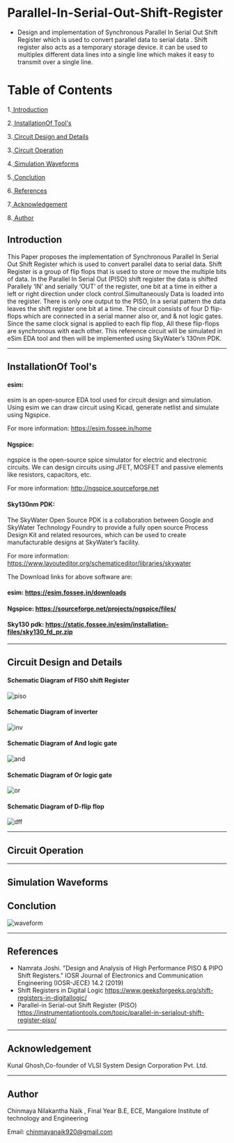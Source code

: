 

# Parallel-In-Serial-Out-Shift-Register
* Design and implementation of Synchronous Parallel In Serial Out Shift Register which is used to convert parallel data to serial data . Shift register also acts as a temporary storage device. it can be used to multiplex different data lines into a single line which makes it easy to transmit over a single line.

# Table of Contents

1.[ Introduction](#Introduction)

2.[ InstallationOf Tool's ](#InstallationOf-Tool's )

3.[ Circuit Design and Details](#Circuit-Design-and-Details)

3.[ Circuit Operation](#Circuit-Operation)
   
4.[ Simulation Waveforms](#Simulation-Waveforms)

5.[ Conclution](#Conclution)

6.[ References](#References)

7.[ Acknowledgement](#Acknowledgement)

8.[ Author](#Author)

## Introduction
This Paper proposes the implementation of Synchronous Parallel In Serial Out Shift Register which is used to convert parallel data to serial data. Shift Register is a group of flip flops that is used to store or move the multiple bits of data. In the Parallel In Serial Out (PISO) shift register the data is shifted Parallely ‘IN’ and serially ‘OUT’ of the register, one bit at a time in either a left or right direction under clock control.Simultaneously Data is loaded into the register. There is only one output to the PISO, In a serial pattern the data leaves the shift register one bit at a time. The circuit consists of four D flip-flops which are connected in a serial manner also or, and & not logic gates. Since the same clock signal is applied to each flip flop, All these flip-flops are synchronous with each other. This reference circuit will be simulated in eSim EDA tool and then will be implemented using SkyWater’s 130nm PDK.


***
## InstallationOf Tool's 

#### esim:
esim is an open-source EDA tool used for circuit design and simulation. Using esim we can draw circuit using Kicad, generate netlist and simulate using Ngspice.

For more information: <https://esim.fossee.in/home>

#### Ngspice:

ngspice is the open-source spice simulator for electric and electronic circuits. We can design circuits using JFET, MOSFET and passive elements like resistors, capacitors, etc.

For more information: <http://ngspice.sourceforge.net>

#### Sky130nm PDK:

The SkyWater Open Source PDK is a collaboration between Google and SkyWater Technology Foundry to provide a fully open source Process Design Kit and related resources, which can be used to create manufacturable designs at SkyWater’s facility. 

For more information: <https://www.layouteditor.org/schematiceditor/libraries/skywater>

The Download links for above software are:

#### esim: <https://esim.fossee.in/downloads>

#### Ngspice: <https://sourceforge.net/projects/ngspice/files/>

#### Sky130 pdk: <https://static.fossee.in/esim/installation-files/sky130_fd_pr.zip>

***
## Circuit Design and Details

#### Schematic Diagram of FISO shift Register
![piso ](https://user-images.githubusercontent.com/67550103/153134866-392da811-84db-4f1e-bfc4-81c0c2d480c5.png)
#### Schematic Diagram of inverter
![inv](https://user-images.githubusercontent.com/67550103/153133705-80cf44ff-848a-448d-a6dd-ca42cf84bcb5.png)
#### Schematic Diagram of And logic gate
![and](https://user-images.githubusercontent.com/67550103/153133702-f8241e53-e737-49c9-9d69-c00158a35d89.png)
#### Schematic Diagram of Or logic gate
![or](https://user-images.githubusercontent.com/67550103/153133709-16dda94c-29d3-4dd9-9e94-46fa1d69bc1a.png)
#### Schematic Diagram of D-flip flop
![dff](https://user-images.githubusercontent.com/67550103/153133700-6bb16db5-29b5-47ee-a7a3-9c079d2e0c97.png)


***
## Circuit Operation

***
## Simulation Waveforms


## Conclution



![waveform ](https://user-images.githubusercontent.com/67550103/153132397-1410e090-d453-492f-9405-de9a24f5f52b.jpg)


***
## References

* Namrata Joshi. "Design and Analysis of High Performance PISO & PIPO Shift Registers." IOSR Journal of Electronics and Communication Engineering (IOSR-JECE) 14.2 (2019)
*  Shift Registers in Digital Logic https://www.geeksforgeeks.org/shift-registers-in-digitallogic/
* Parallel-in Serial-out Shift Register (PISO) https://instrumentationtools.com/topic/parallel-in-serialout-shift-register-piso/
***
## Acknowledgement

Kunal Ghosh,Co-founder of VLSI System Design Corporation Pvt. Ltd.
***
## Author

Chinmaya Nilakantha Naik , Final Year B.E, ECE, Mangalore Institute of technology and Engineering

Email: chinmayanaik920@gmail.com

